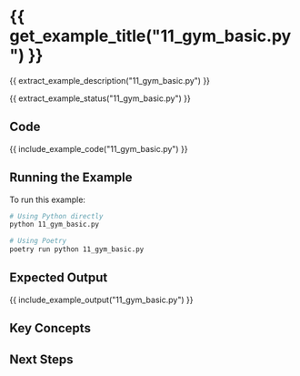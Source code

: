 # {{ get_example_title("11_gym_basic.py") }}

{{ extract_example_description("11_gym_basic.py") }}

{{ extract_example_status("11_gym_basic.py") }}

## Code

{{ include_example_code("11_gym_basic.py") }}

## Running the Example

To run this example:

```bash
# Using Python directly
python 11_gym_basic.py

# Using Poetry
poetry run python 11_gym_basic.py
```

## Expected Output

{{ include_example_output("11_gym_basic.py") }}

## Key Concepts

<!-- This section should be manually filled in with key concepts demonstrated by the example -->

## Next Steps

<!-- This section should be manually filled in with links to related examples or documentation -->
